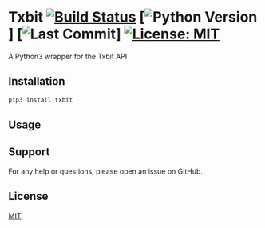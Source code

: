 # Txbit [![Build Status](https://travis-ci.com/AD-Ventures/txbit.svg?branch=main)](https://travis-ci.com/AD-Ventures/txbit) [![Python Version](https://img.shields.io/badge/python-3.4%2B-green)] [![Last Commit](https://img.shields.io/github/last-commit/AD-Ventures/txbit?style=plastic)] [![License: MIT](https://img.shields.io/badge/License-MIT-yellow.svg)](https://github.com/AD-Ventures/txbit/blob/main/LICENSE)


A Python3 wrapper for the Txbit API

## Installation

```bash
pip3 install txbit
```

## Usage

## Support

For any help or questions, please open an issue on GitHub.

## License

[MIT](https://github.com/AD-Ventures/txbit/blob/master/LICENSE)
